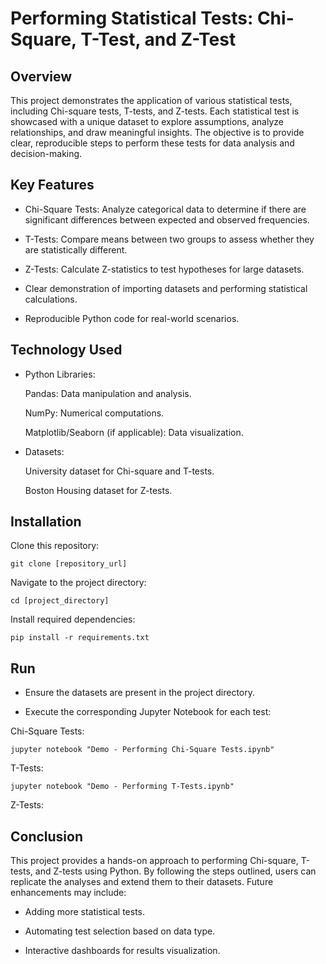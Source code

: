 
# Performing Statistical Tests: Chi-Square, T-Test, and Z-Test


## Overview

This project demonstrates the application of various statistical tests, including Chi-square tests, T-tests, and Z-tests. Each statistical test is showcased with a unique dataset to explore assumptions, analyze relationships, and draw meaningful insights. The objective is to provide clear, reproducible steps to perform these tests for data analysis and decision-making.
## Key Features

- Chi-Square Tests: Analyze categorical data to determine if there are significant differences between expected and observed frequencies.

- T-Tests: Compare means between two groups to assess whether they are statistically different.

- Z-Tests: Calculate Z-statistics to test hypotheses for large datasets.

- Clear demonstration of importing datasets and performing statistical calculations.

- Reproducible Python code for real-world scenarios.
## Technology Used

- Python Libraries:

  Pandas: Data manipulation and analysis.

  NumPy: Numerical computations.

  Matplotlib/Seaborn (if applicable): Data visualization.

- Datasets:

  University dataset for Chi-square and T-tests.

  Boston Housing dataset for Z-tests.


## Installation
Clone this repository:
```
git clone [repository_url]
```
Navigate to the project directory:
```
cd [project_directory]
```
Install required dependencies:
```
pip install -r requirements.txt
```
## Run

- Ensure the datasets are present in the project directory.

- Execute the corresponding Jupyter Notebook for each test:

Chi-Square Tests:
```
jupyter notebook "Demo - Performing Chi-Square Tests.ipynb"
```
T-Tests:
```
jupyter notebook "Demo - Performing T-Tests.ipynb"
```
Z-Tests:
## Conclusion

This project provides a hands-on approach to performing Chi-square, T-tests, and Z-tests using Python. By following the steps outlined, users can replicate the analyses and extend them to their datasets. Future enhancements may include:

- Adding more statistical tests.

- Automating test selection based on data type.

- Interactive dashboards for results visualization.
